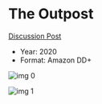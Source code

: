 # The Outpost

[Discussion Post](https://www.avsforum.com/threads/bass-eq-for-filtered-movies.2995212/post-59904294)

* Year: 2020
* Format: Amazon DD+

![img 0](https://i.imgur.com/VtEAKZk.jpg)

![img 1](https://i.imgur.com/2isUTD5.png)

